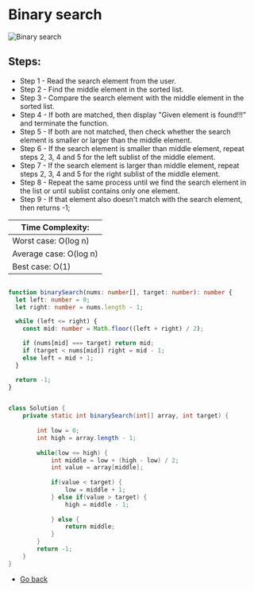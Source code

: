 # Binary search

![Binary search](./images/binary-search.png)

## Steps:

* Step 1 - Read the search element from the user.
* Step 2 - Find the middle element in the sorted list.
* Step 3 - Compare the search element with the middle element in the sorted list.
* Step 4 - If both are matched, then display "Given element is found!!!" and terminate the function.
* Step 5 - If both are not matched, then check whether the search element is smaller or larger than the middle element.
* Step 6 - If the search element is smaller than middle element, repeat steps 2, 3, 4 and 5 for the left sublist of the middle element.
* Step 7 - If the search element is larger than middle element, repeat steps 2, 3, 4 and 5 for the right sublist of the middle element.
* Step 8 - Repeat the same process until we find the search element in the list or until sublist contains only one element.
* Step 9 - If that element also doesn't match with the search element, then returns -1;

| Time Complexity: |
|----------- |
| Worst case:  O(log n)
| Average case: O(log n)
| Best case: O(1) 

```typescript

function binarySearch(nums: number[], target: number): number {
  let left: number = 0;
  let right: number = nums.length - 1;

  while (left <= right) {
    const mid: number = Math.floor((left + right) / 2);

    if (nums[mid] === target) return mid;
    if (target < nums[mid]) right = mid - 1;
    else left = mid + 1;
  }

  return -1;
}

```

```java

class Solution {
    private static int binarySearch(int[] array, int target) {
		
		int low = 0;
		int high = array.length - 1;
		
		while(low <= high) {
			int middle = low + (high - low) / 2;
			int value = array[middle];
			
			if(value < target) {
				low = middle + 1;
			} else if(value > target) {
				high = middle - 1;
				
			} else {
				return middle;
			}
		}
		return -1;
	}
}
```

* [Go back](../readme.md)